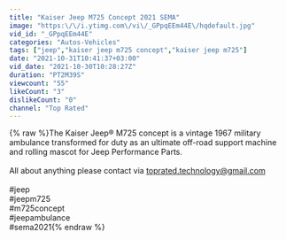 ```yaml
---
title: "Kaiser Jeep M725 Concept 2021 SEMA"
image: "https:\/\/i.ytimg.com\/vi\/_GPpqEEm44E\/hqdefault.jpg"
vid_id: "_GPpqEEm44E"
categories: "Autos-Vehicles"
tags: ["jeep","kaiser jeep m725 concept","kaiser jeep m725"]
date: "2021-10-31T10:41:37+03:00"
vid_date: "2021-10-30T10:28:27Z"
duration: "PT2M39S"
viewcount: "55"
likeCount: "3"
dislikeCount: "0"
channel: "Top Rated"
---
```

{% raw %}The Kaiser Jeep® M725 concept is a vintage 1967 military ambulance transformed for duty as an ultimate off-road support machine and rolling mascot for Jeep Performance Parts.<br /><br />All about anything please contact via toprated.technology@gmail.com<br /><br />#jeep<br />#jeepm725<br />#m725concept<br />#jeepambulance<br />#sema2021{% endraw %}
